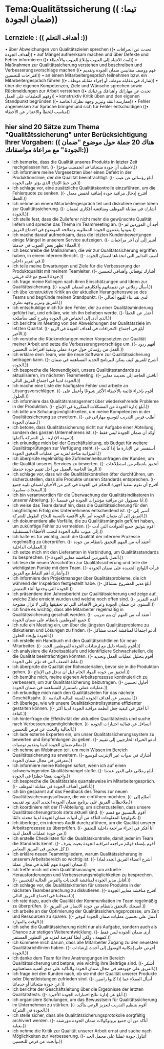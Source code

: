 # Tema:Qualitätssicherung (( تيما: ضمان الجودة))
## Lernziele : (( أهداف التعلم :))
• über Abweichungen von Qualitätszielen sprechen ((• تحدث عن انحرافات أهداف الجودة))
• auf Mängel aufmerksam machen und über Defekte und Fehler informieren ((• لفت الانتباه إلى العيوب وإبلاغ العيوب والأخطاء))
• Maßnahmen zur Qualitätssicherung verstehen und beschreiben und Verbesserungsvorschläge machen ((• فهم ووصف مقاييس ضمان الجودة وتقديم اقتراحات للتحسين))
• an einem Mitarbeitergespräch teilnehmen bzw. ein Mitarbeitergespräch führen ((• شارك في مقابلة موظف أو إجراء مقابلة موظف))
• über die eigenen Kompetenzen, Ziele und Wünsche sprechen sowie Rückmeldungen zur Arbeit verstehen ((• تحدث عن مهاراتك وأهدافك ورغباتك وفهم التعليقات على العمل))
• konstruktiv Kritik üben und den eigenen Standpunkt begründen ((• ممارسة النقد وتبرير وجهة نظرك الخاصة))
• Fehler angemessen zur Sprache bringen und sich für Fehler entschuldigen ((• مناسب للخطأ والاعتذار عن الأخطاء))
## hier sind 20 Sätze zum Thema "Qualitätssicherung" unter Berücksichtigung Ihrer Vorgaben: (( هناك 20 جملة حول موضوع "ضمان الجودة" مع مراعاة مواصفاتك:))
- Ich bemerke, dass die Qualität unseres Produkts in letzter Zeit nachgelassen hat. ((- لاحظت أن جودة منتجاتنا قد انخفضت مؤخرًا.))
- Ich informiere meine Vorgesetzten über einen Defekt in der Produktionslinie, der die Qualität beeinträchtigt. ((- أبلغ رؤسائي عن عيب في خط الإنتاج الذي يؤثر على الجودة.))
- Ich schlage vor, eine zusätzliche Qualitätskontrolle einzuführen, um die Fehlerquote zu senken. ((- أقترح إدخال مراقبة جودة إضافية لخفض معدل الخطأ.))
- Ich nehme an einem Mitarbeitergespräch teil und diskutiere meine Ideen zur Qualitätssicherung. ((- أشارك في مقابلة الموظف ومناقشة أفكاري لضمان الجودة.))
- Ich stelle fest, dass die Zulieferer nicht mehr die gewünschte Qualität liefern und spreche das Thema im Teammeeting an. ((- أجد أن الموردين لم يعودوا يقدمون الجودة المطلوبة ومعالجة الموضوع في اجتماع الفريق.))
- Ich mache darauf aufmerksam, dass die letzten Kundenbewertungen einige Mängel in unserem Service aufzeigen. ((- أشير إلى أن آخر مراجعات العملاء تظهر بعض العيوب في خدمتنا.))
- Ich beschreibe die Maßnahmen, die wir zur Qualitätssicherung ergriffen haben, in einem internen Bericht. ((- أصف التدابير التي اتخذناها لضمان الجودة في تقرير داخلي.))
- Ich teile meine Erwartungen und Ziele für die Verbesserung der Produktqualität mit meinem Teamleiter. ((- أشارك توقعاتي وأهدافي لتحسين جودة المنتج مع قائد فريقي.))
- Ich frage meine Kollegen nach ihren Einschätzungen und Ideen zur Qualitätssicherung. ((- أسأل زملائي عن تقييماتهم وأفكارهم لضمان الجودة.))
- Ich übe konstruktive Kritik an der aktuellen Herangehensweise des Teams und begründe meinen Standpunkt. ((- لدي نقد بناء للنهج الحالي للفريق وتبرير وجهة نظري.))
- Ich entschuldige mich für den Fehler, der zu einer Qualitätsminderung geführt hat, und erkläre, wie ich ihn beheben werde. ((- أعتذر عن الخطأ الذي أدى إلى انخفاض في الجودة وشرح كيف سأصلحه.))
- Ich berichte im Meeting von den Abweichungen der Qualitätsziele im letzten Quartal. ((- أبلغ في اجتماع الانحرافات في أهداف الجودة في الربع الأخير.))
- Ich verstehe die Rückmeldungen meiner Vorgesetzten zur Qualität meiner Arbeit und setze die Verbesserungsvorschläge um. ((- أفهم ردود الفعل من رؤسائي حول جودة عملي وتنفيذ اقتراحات التحسين.))
- Ich erkläre dem Team, wie die neue Software zur Qualitätssicherung beitragen kann. ((- أشرح للفريق كيف يمكن للبرنامج الجديد المساهمة في ضمان الجودة.))
- Ich bespreche die Notwendigkeit, unsere Qualitätsstandards zu aktualisieren, im nächsten Teammeeting. ((- أناقش الحاجة إلى تحديث معايير الجودة لدينا في اجتماع الفريق التالي.))
- Ich mache eine Liste der häufigsten Fehler und arbeite an Lösungsvorschlägen. ((- أقوم بإجراء قائمة بالأخطاء الأكثر شيوعًا وأعمل على الحلول.))
- Ich informiere das Qualitätsmanagement über wiederkehrende Probleme in der Produktion. ((- أبلغ إدارة الجودة عن المشكلات المتكررة في الإنتاج.))
- Ich bitte um Schulungsmöglichkeiten, um meine Kompetenzen in der Qualitätssicherung zu erweitern. ((- أطلب فرص التدريب لتوسيع مهاراتي في ضمان الجودة.))
- Ich betone, dass Qualitätssicherung nicht nur Aufgabe einer Abteilung, sondern des ganzen Unternehmens ist. ((- أؤكد أن ضمان الجودة ليس فقط مهمة الإدارة ، بل للشركة بأكملها.))
- Ich erkundige mich bei der Geschäftsleitung, ob Budget für weitere Qualitätsprüfungen zur Verfügung steht. ((- أستفسر عن الإدارة ما إذا كانت الميزانية متاحة لمزيد من عمليات التدقيق الجودة.))
- Ich überprüfe regelmäßig die Zufriedenheitsumfragen der Kunden, um die Qualität unseres Services zu bewerten. ((- أتحقق بانتظام من استطلاعات الرضا الخاصة بالعميل من أجل تقييم جودة خدمتنا.))
- Ich schlage vor, dass wir die Qualitätskontrollen öfter durchführen, um sicherzustellen, dass alle Produkte unseren Standards entsprechen. ((- أقترح أن نقوم بتنفيذ أجهزة التحكم في الجودة في كثير من الأحيان لضمان تلبية جميع المنتجات معاييرنا.))
- Ich bin verantwortlich für die Überwachung der Qualitätsindikatoren in unserer Abteilung. ((- أنا مسؤول عن مراقبة مؤشرات الجودة في قسمنا.))
- Ich weise das Team darauf hin, dass die Qualitätssicherung für den langfristigen Erfolg des Unternehmens entscheidend ist. ((- أشير إلى الفريق إلى أن ضمان الجودة أمر بالغ الأهمية بالنسبة للنجاح الطويل للشركة.))
- Ich dokumentiere alle Vorfälle, die zu Qualitätsmängeln geführt haben, um zukünftige Fehler zu vermeiden. ((- أقوم بتوثيق جميع الحوادث التي أدت إلى عيوب عالية الجودة لتجنب الأخطاء المستقبلية.))
- Ich halte es für wichtig, auch die Qualität der internen Prozesse regelmäßig zu überprüfen. ((- أعتقد أنه من المهم التحقق بانتظام من جودة العمليات الداخلية.))
- Ich setze mich mit den Lieferanten in Verbindung, um Qualitätsstandards zu besprechen. ((- أتصل بالموردين لمناقشة معايير الجودة.))
- Ich lese die neuen Vorschriften zur Qualitätssicherung und teile die wichtigsten Punkte mit dem Team. ((- قرأت اللوائح الجديدة على ضمان الجودة وأشارك أهم النقاط مع الفريق.))
- Ich informiere den Projektmanager über Qualitätsprobleme, die ich während der Inspektion festgestellt habe. ((- أبلغ مدير المشروع بمشاكل الجودة التي وجدتها أثناء التفتيش.))
- Ich präsentiere den Jahresbericht zur Qualitätssicherung und zeige auf, welche Ziele erreicht wurden und welche noch offen sind. ((- أقدم التقرير السنوي عن ضمان الجودة وعرض الأهداف التي تم تحقيقها والتي لا تزال مفتوحة.))
- Ich finde es wichtig, dass alle Mitarbeiter regelmäßig in Qualitätssicherung geschult werden. ((- أعتقد أنه من المهم أن يتم تدريب جميع الموظفين بانتظام على ضمان الجودة.))
- Ich rufe ein Meeting ein, um über die jüngsten Qualitätsprobleme zu diskutieren und Lösungen zu finden. ((- أدعو اجتماعًا لمناقشة أحدث مشاكل الجودة وإيجاد الحلول.))
- Ich erstelle ein Handbuch mit den Qualitätsrichtlinien für neue Mitarbeiter. ((- أقوم بإنشاء دليل مع إرشادات الجودة للموظفين الجدد.))
- Ich analysiere die Arbeitsabläufe und identifiziere Schwachstellen, die die Qualität beeinträchtigen könnten. ((- أقوم بتحليل عمليات العمل وتحديد نقاط الضعف التي قد تؤثر على الجودة.))
- Ich überprüfe die Qualität der Rohmaterialien, bevor sie in die Produktion gehen. ((- أتحقق من جودة المواد الخام قبل أن تدخل في الإنتاج.))
- Ich bemühe mich, meine eigenen Arbeitsprozesse kontinuierlich zu verbessern, um zur Qualitätssicherung beizutragen. ((- أحاول تحسين عمليات عملي باستمرار للمساهمة في ضمان الجودة.))
- Ich erkundige mich nach den Qualitätszielen für das nächste Geschäftsjahr. ((- أستفسر عن أهداف الجودة للسنة المالية القادمة.))
- Ich überlege, wie wir unsere Qualitätskontrollsysteme effizienter gestalten können. ((- أنا أفكر في كيفية جعل أنظمة مراقبة الجودة لدينا أكثر كفاءة.))
- Ich hinterfrage die Effektivität der aktuellen Qualitätstests und suche nach Verbesserungsmöglichkeiten. ((- أتساءل عن فعالية اختبارات الجودة الحالية والبحث عن فرص للتحسين.))
- Ich lade externe Experten ein, um unser Qualitätssicherungssystem zu bewerten und Empfehlungen zu geben. ((- أدعو الخبراء الخارجيين إلى تقييم نظام ضمان الجودة لدينا وتقديم توصيات.))
- Ich nehme an Webinaren teil, um mein Wissen im Bereich Qualitätssicherung zu erweitern. ((- أشارك في ندوات عبر الإنترنت لتوسيع معرفتي في مجال ضمان الجودة.))
- Ich informiere meine Kollegen sofort, wenn ich auf einen schwerwiegenden Qualitätsmangel stoße. ((- أبلغ زملائي على الفور عندما واجهت نقصًا خطيرًا في الجودة.))
- Ich bespreche die Qualitätsziele quartalsweise im Mitarbeitergespräch. ((- أناقش أهداف الجودة في مقابلة الموظف.))
- Ich bin gespannt auf das Feedback des Teams zur neuen Qualitätssicherungssoftware, die wir einführen möchten. ((- أتطلع إلى ملاحظات الفريق على برنامج ضمان الجودة الجديد الذي نود تقديمه.))
- Ich koordiniere mit der IT-Abteilung, um sicherzustellen, dass unsere Qualitätssicherungstools stets aktuell sind. ((- أقوم بالتنسيق مع قسم تكنولوجيا المعلومات للتأكد من أن أدوات ضمان الجودة لدينا محدثة دائمًا.))
- Ich überlege, ein internes Audit durchzuführen, um die Qualität unserer Arbeitsprozesse zu überprüfen. ((- أنا أفكر في إجراء مراجعة داخلية للتحقق من جودة عمليات العمل لدينا.))
- Ich erstelle Checklisten für die Qualitätskontrolle, damit jeder im Team die Standards kennt. ((- أقوم بإنشاء قوائم مراجعة لمراقبة الجودة بحيث يعرف كل شخص في الفريق المعايير.))
- Ich erkläre neuen Teammitgliedern, warum Qualitätssicherung in unserem Arbeitsbereich so wichtig ist. ((- أشرح أعضاء الفريق الجدد لماذا ضمان الجودة مهم للغاية في مجال عملنا.))
- Ich treffe mich mit dem Qualitätsmanager, um aktuelle Herausforderungen und Verbesserungsmöglichkeiten zu besprechen. ((- أقابل مدير الجودة لمناقشة التحديات والفرص الحالية للتحسين.))
- Ich schlage vor, die Qualitätskriterien für unsere Produkte in der nächsten Teambesprechung zu diskutieren. ((- أقترح مناقشة معايير الجودة لمنتجاتنا في اجتماع الفريق التالي.))
- Ich rate dazu, auch die Qualität der Kommunikation im Team regelmäßig zu überprüfen. ((- أنصحك بالتحقق بانتظام من جودة الاتصال في الفريق.))
- Ich arbeite an der Optimierung der Qualitätssicherungsprozesse, um Zeit und Ressourcen zu sparen. ((- أعمل على تحسين عمليات ضمان الجودة لتوفير الوقت والموارد.))
- Ich sehe die Qualitätssicherung nicht nur als Aufgabe, sondern auch als Chance zur stetigen Weiterentwicklung. ((- أرى ضمان الجودة ليس فقط كمهمة ، ولكن أيضًا كفرصة لمزيد من التطوير المستمر.))
- Ich kümmere mich darum, dass alle Mitarbeiter Zugang zu den neuesten Qualitätsrichtlinien haben. ((- أحرص على إمكانية الوصول إلى أحدث إرشادات الجودة.))
- Ich danke dem Team für ihre Anstrengungen im Bereich Qualitätssicherung und betone, wie wichtig ihre Beiträge sind. ((- أشكر الفريق على جهودهم في مجال ضمان الجودة والتأكيد على مدى أهمية مساهماتهم.))
- Ich frage bei den Kunden nach, ob sie mit der Qualität unserer Produkte oder Dienstleistungen zufrieden sind. ((- أسأل العملاء عما إذا كانوا راضين عن جودة منتجاتنا أو خدماتنا.))
- Ich berichte der Geschäftsleitung über die Ergebnisse der letzten Qualitätstests. ((- أبلغ عن إدارة نتائج اختبارات الجودة الأخيرة.))
- Ich organisiere Schulungen, um das Bewusstsein für Qualitätssicherung im Unternehmen zu stärken. ((- أقوم بتنظيم التدريب لتعزيز الوعي بتأكيد الجودة في الشركة.))
- Ich stelle sicher, dass alle Qualitätssicherungsprotokolle sorgfältig archiviert werden. ((- أتأكد من أن جميع بروتوكولات ضمان الجودة مؤرشفة بعناية.))
- Ich nehme die Kritik zur Qualität unserer Arbeit ernst und suche nach Möglichkeiten zur Verbesserung. ((- أتناول جودة عملنا على محمل الجد وأبحث عن فرص للتحسين.))
